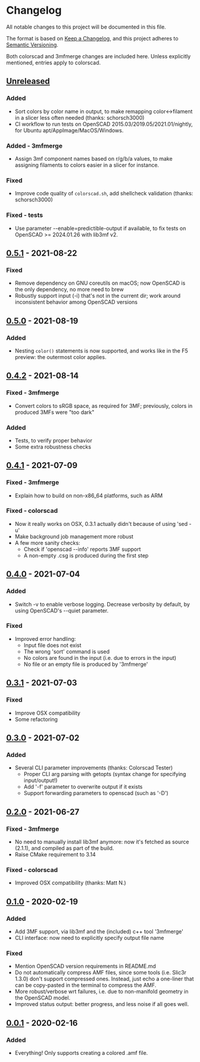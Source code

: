 # Changelog

All notable changes to this project will be documented in this file.

The format is based on [Keep a Changelog](https://keepachangelog.com/en/1.0.0/),
and this project adheres to [Semantic Versioning](https://semver.org/spec/v2.0.0.html).

Both colorscad and 3mfmerge changes are included here. Unless explicitly mentioned, entries apply to colorscad.

## [Unreleased]

### Added

- Sort colors by color name in output, to make remapping color<->filament in a slicer less often needed (thanks: schorsch3000)
- CI workflow to run tests on OpenSCAD 2015.03/2019.05/2021.01/nightly, for Ubuntu apt/AppImage/MacOS/Windows.

### Added - 3mfmerge

- Assign 3mf component names based on r/g/b/a values, to make assigning filaments to colors easier in a slicer for instance.

### Fixed

- Improve code quality of `colorscad.sh`, add shellcheck validation (thanks: schorsch3000)

### Fixed - tests

- Use parameter --enable=predictible-output if available, to fix tests on OpenSCAD >= 2024.01.26 with lib3mf v2.

## [0.5.1] - 2021-08-22

### Fixed

- Remove dependency on GNU coreutils on macOS; now OpenSCAD is the only dependency, no more need to brew
- Robustly support input (-i) that's not in the current dir; work around inconsistent behavior among OpenSCAD versions

## [0.5.0] - 2021-08-19

### Added

- Nesting `color()` statements is now supported, and works like in the F5 preview: the outermost color applies.

## [0.4.2] - 2021-08-14

### Fixed - 3mfmerge

- Convert colors to sRGB space, as required for 3MF; previously, colors in produced 3MFs were "too dark"

### Added

- Tests, to verify proper behavior
- Some extra robustness checks

## [0.4.1] - 2021-07-09

### Fixed - 3mfmerge

- Explain how to build on non-x86_64 platforms, such as ARM

### Fixed - colorscad

- Now it really works on OSX, 0.3.1 actually didn't because of using 'sed -u'
- Make background job management more robust
- A few more sanity checks:
  - Check if 'openscad --info' reports 3MF support
  - A non-empty .csg is produced during the first step

## [0.4.0] - 2021-07-04

### Added

- Switch -v to enable verbose logging. Decrease verbosity by default, by using OpenSCAD's --quiet parameter.

### Fixed

- Improved error handling:
  - Input file does not exist
  - The wrong 'sort' command is used
  - No colors are found in the input (i.e. due to errors in the input)
  - No file or an empty file is produced by '3mfmerge'

## [0.3.1] - 2021-07-03

### Fixed

- Improve OSX compatibility
- Some refactoring

## [0.3.0] - 2021-07-02

### Added

- Several CLI parameter improvements (thanks: Colorscad Tester)
  - Proper CLI arg parsing with getopts (syntax change for specifying input/output!)
  - Add '-f' parameter to overwrite output if it exists
  - Support forwarding parameters to openscad (such as '-D')

## [0.2.0] - 2021-06-27

### Fixed - 3mfmerge

- No need to manually install lib3mf anymore: now it's fetched as source (2.1.1), and compiled as part of the build.
- Raise CMake requirement to 3.14

### Fixed - colorscad

- Improved OSX compatibility (thanks: Matt N.)

## [0.1.0] - 2020-02-19

### Added

- Add 3MF support, via lib3mf and the (included) c++ tool '3mfmerge'
- CLI interface: now need to explicitly specify output file name

### Fixed

- Mention OpenSCAD version requirements in README.md
- Do not automatically compress AMF files, since some tools (i.e. Slic3r 1.3.0) don't support compressed ones.
  Instead, just echo a one-liner that can be copy-pasted in the terminal to compress the AMF.
- More robust/verbose wrt failures, i.e. due to non-manifold geometry in the OpenSCAD model.
- Improved status output: better progress, and less noise if all goes well.


## [0.0.1] - 2020-02-16

### Added

- Everything! Only supports creating a colored .amf file.

[Unreleased]: https://github.com/jschobben/colorscad/compare/v0.5.1...HEAD
[0.5.1]: https://github.com/jschobben/colorscad/compare/v0.5.0...v0.5.1
[0.5.0]: https://github.com/jschobben/colorscad/compare/v0.4.2...v0.5.0
[0.4.2]: https://github.com/jschobben/colorscad/compare/v0.4.1...v0.4.2
[0.4.1]: https://github.com/jschobben/colorscad/compare/v0.4.0...v0.4.1
[0.4.0]: https://github.com/jschobben/colorscad/compare/v0.3.1...v0.4.0
[0.3.1]: https://github.com/jschobben/colorscad/compare/v0.3.0...v0.3.1
[0.3.0]: https://github.com/jschobben/colorscad/compare/v0.2.0...v0.3.0
[0.2.0]: https://github.com/jschobben/colorscad/compare/v0.1.0...v0.2.0
[0.1.0]: https://github.com/jschobben/colorscad/compare/v0.0.1...v0.1.0
[0.0.1]: https://github.com/jschobben/colorscad/releases/tag/v0.0.1
